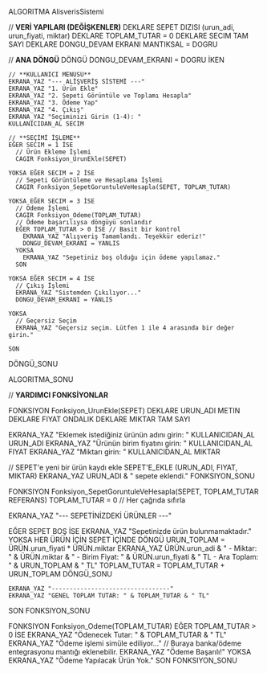 ALGORITMA AlisverisSistemi

  // **VERİ YAPILARI (DEĞİŞKENLER)**
  DEKLARE SEPET DIZISI (urun_adi, urun_fiyati, miktar)
  DEKLARE TOPLAM_TUTAR = 0
  DEKLARE SECIM TAM SAYI
  DEKLARE DONGU_DEVAM EKRANI MANTIKSAL = DOGRU

  // **ANA DÖNGÜ**
  DÖNGÜ DONGU_DEVAM_EKRANI = DOGRU İKEN

    // **KULLANICI MENÜSÜ**
    EKRANA_YAZ "--- ALİŞVERİŞ SİSTEMİ ---"
    EKRANA_YAZ "1. Ürün Ekle"
    EKRANA_YAZ "2. Sepeti Görüntüle ve Toplamı Hesapla"
    EKRANA_YAZ "3. Ödeme Yap"
    EKRANA_YAZ "4. Çıkış"
    EKRANA_YAZ "Seçiminizi Girin (1-4): "
    KULLANICIDAN_AL SECIM

    // **SEÇİMİ İŞLEME**
    EĞER SECIM = 1 İSE
      // Ürün Ekleme İşlemi
      CAGIR Fonksiyon_UrunEkle(SEPET)

    YOKSA EĞER SECIM = 2 İSE
      // Sepeti Görüntüleme ve Hesaplama İşlemi
      CAGIR Fonksiyon_SepetGoruntuleVeHesapla(SEPET, TOPLAM_TUTAR)

    YOKSA EĞER SECIM = 3 İSE
      // Ödeme İşlemi
      CAGIR Fonksiyon_Odeme(TOPLAM_TUTAR)
      // Ödeme başarılıysa döngüyü sonlandır
      EĞER TOPLAM_TUTAR > 0 İSE // Basit bir kontrol
        EKRANA_YAZ "Alışveriş Tamamlandı. Teşekkür ederiz!"
        DONGU_DEVAM_EKRANI = YANLIS
      YOKSA
        EKRANA_YAZ "Sepetiniz boş olduğu için ödeme yapılamaz."
      SON

    YOKSA EĞER SECIM = 4 İSE
      // Çıkış İşlemi
      EKRANA_YAZ "Sistemden Çıkılıyor..."
      DONGU_DEVAM_EKRANI = YANLIS

    YOKSA
      // Geçersiz Seçim
      EKRANA_YAZ "Geçersiz seçim. Lütfen 1 ile 4 arasında bir değer girin."

    SON

  DÖNGÜ_SONU

ALGORITMA_SONU

// **YARDIMCI FONKSİYONLAR**

FONKSIYON Fonksiyon_UrunEkle(SEPET)
  DEKLARE URUN_ADI METIN
  DEKLARE FIYAT ONDALIK
  DEKLARE MIKTAR TAM SAYI

  EKRANA_YAZ "Eklemek istediğiniz ürünün adını girin: "
  KULLANICIDAN_AL URUN_ADI
  EKRANA_YAZ "Ürünün birim fiyatını girin: "
  KULLANICIDAN_AL FIYAT
  EKRANA_YAZ "Miktarı girin: "
  KULLANICIDAN_AL MIKTAR

  // SEPET'e yeni bir ürün kaydı ekle
  SEPET'E_EKLE (URUN_ADI, FIYAT, MIKTAR)
  EKRANA_YAZ URUN_ADI & " sepete eklendi."
FONKSIYON_SONU

FONKSIYON Fonksiyon_SepetGoruntuleVeHesapla(SEPET, TOPLAM_TUTAR REFERANS)
  TOPLAM_TUTAR = 0 // Her çağrıda sıfırla

  EKRANA_YAZ "--- SEPETİNİZDEKİ ÜRÜNLER ---"
  
  EĞER SEPET BOŞ İSE
    EKRANA_YAZ "Sepetinizde ürün bulunmamaktadır."
  YOKSA
    HER ÜRÜN İÇİN SEPET İÇİNDE DÖNGÜ
      URUN_TOPLAM = ÜRÜN.urun_fiyati * ÜRÜN.miktar
      EKRANA_YAZ ÜRÜN.urun_adi & " - Miktar: " & ÜRÜN.miktar & " - Birim Fiyat: " & ÜRÜN.urun_fiyati & " TL - Ara Toplam: " & URUN_TOPLAM & " TL"
      TOPLAM_TUTAR = TOPLAM_TUTAR + URUN_TOPLAM
    DÖNGÜ_SONU
    
    EKRANA_YAZ "---------------------------------"
    EKRANA_YAZ "GENEL TOPLAM TUTAR: " & TOPLAM_TUTAR & " TL"

  SON
FONKSIYON_SONU

FONKSIYON Fonksiyon_Odeme(TOPLAM_TUTAR)
  EĞER TOPLAM_TUTAR > 0 İSE
    EKRANA_YAZ "Ödenecek Tutar: " & TOPLAM_TUTAR & " TL"
    EKRANA_YAZ "Ödeme işlemi simüle ediliyor..."
    // Buraya banka/ödeme entegrasyonu mantığı eklenebilir.
    EKRANA_YAZ "Ödeme Başarılı!"
  YOKSA
    EKRANA_YAZ "Ödeme Yapılacak Ürün Yok."
  SON
FONKSIYON_SONU
